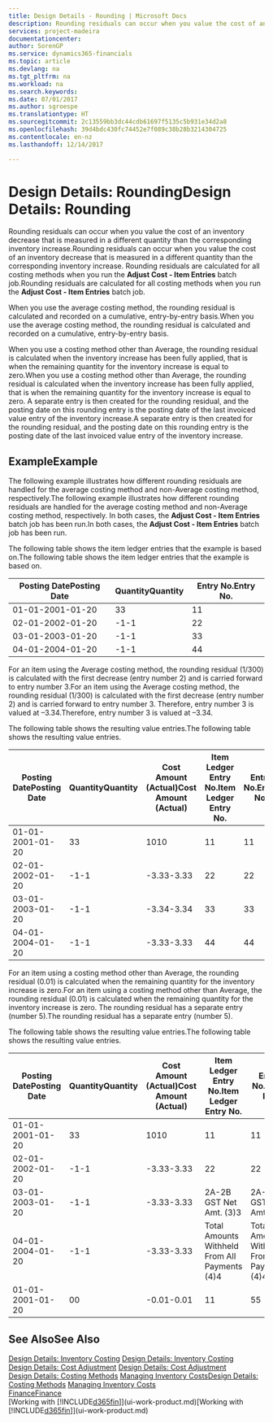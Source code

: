 ```yaml
---
title: Design Details - Rounding | Microsoft Docs
description: Rounding residuals can occur when you value the cost of an inventory decrease that is measured in a different quantity than the corresponding inventory increase. Rounding residuals are calculated for all costing methods when you run the **Adjust Cost - Item Entries** batch job.
services: project-madeira
documentationcenter: 
author: SorenGP
ms.service: dynamics365-financials
ms.topic: article
ms.devlang: na
ms.tgt_pltfrm: na
ms.workload: na
ms.search.keywords: 
ms.date: 07/01/2017
ms.author: sgroespe
ms.translationtype: HT
ms.sourcegitcommit: 2c13559bb3dc44cdb61697f5135c5b931e34d2a8
ms.openlocfilehash: 39d4bdc430fc74452e7f089c38b28b3214304725
ms.contentlocale: en-nz
ms.lasthandoff: 12/14/2017

---
```

# <a name="design-details-rounding"></a><span data-ttu-id="813bb-104">Design Details: Rounding</span><span class="sxs-lookup"><span data-stu-id="813bb-104">Design Details: Rounding</span></span>
<span data-ttu-id="813bb-105">Rounding residuals can occur when you value the cost of an inventory decrease that is measured in a different quantity than the corresponding inventory increase.</span><span class="sxs-lookup"><span data-stu-id="813bb-105">Rounding residuals can occur when you value the cost of an inventory decrease that is measured in a different quantity than the corresponding inventory increase.</span></span> <span data-ttu-id="813bb-106">Rounding residuals are calculated for all costing methods when you run the **Adjust Cost - Item Entries** batch job.</span><span class="sxs-lookup"><span data-stu-id="813bb-106">Rounding residuals are calculated for all costing methods when you run the **Adjust Cost - Item Entries** batch job.</span></span>  

 <span data-ttu-id="813bb-107">When you use the average costing method, the rounding residual is calculated and recorded on a cumulative, entry-by-entry basis.</span><span class="sxs-lookup"><span data-stu-id="813bb-107">When you use the average costing method, the rounding residual is calculated and recorded on a cumulative, entry-by-entry basis.</span></span>  

 <span data-ttu-id="813bb-108">When you use a costing method other than Average, the rounding residual is calculated when the inventory increase has been fully applied, that is when the remaining quantity for the inventory increase is equal to zero.</span><span class="sxs-lookup"><span data-stu-id="813bb-108">When you use a costing method other than Average, the rounding residual is calculated when the inventory increase has been fully applied, that is when the remaining quantity for the inventory increase is equal to zero.</span></span> <span data-ttu-id="813bb-109">A separate entry is then created for the rounding residual, and the posting date on this rounding entry is the posting date of the last invoiced value entry of the inventory increase.</span><span class="sxs-lookup"><span data-stu-id="813bb-109">A separate entry is then created for the rounding residual, and the posting date on this rounding entry is the posting date of the last invoiced value entry of the inventory increase.</span></span>  

## <a name="example"></a><span data-ttu-id="813bb-110">Example</span><span class="sxs-lookup"><span data-stu-id="813bb-110">Example</span></span>  
 <span data-ttu-id="813bb-111">The following example illustrates how different rounding residuals are handled for the average costing method and non-Average costing method, respectively.</span><span class="sxs-lookup"><span data-stu-id="813bb-111">The following example illustrates how different rounding residuals are handled for the average costing method and non-Average costing method, respectively.</span></span> <span data-ttu-id="813bb-112">In both cases, the **Adjust Cost - Item Entries** batch job has been run.</span><span class="sxs-lookup"><span data-stu-id="813bb-112">In both cases, the **Adjust Cost - Item Entries** batch job has been run.</span></span>  

 <span data-ttu-id="813bb-113">The following table shows the item ledger entries that the example is based on.</span><span class="sxs-lookup"><span data-stu-id="813bb-113">The following table shows the item ledger entries that the example is based on.</span></span>  

|<span data-ttu-id="813bb-114">Posting Date</span><span class="sxs-lookup"><span data-stu-id="813bb-114">Posting Date</span></span>|<span data-ttu-id="813bb-115">Quantity</span><span class="sxs-lookup"><span data-stu-id="813bb-115">Quantity</span></span>|<span data-ttu-id="813bb-116">Entry No.</span><span class="sxs-lookup"><span data-stu-id="813bb-116">Entry No.</span></span>|  
|------------------|--------------|---------------|  
|<span data-ttu-id="813bb-117">01-01-20</span><span class="sxs-lookup"><span data-stu-id="813bb-117">01-01-20</span></span>|<span data-ttu-id="813bb-118">3</span><span class="sxs-lookup"><span data-stu-id="813bb-118">3</span></span>|<span data-ttu-id="813bb-119">1</span><span class="sxs-lookup"><span data-stu-id="813bb-119">1</span></span>|  
|<span data-ttu-id="813bb-120">02-01-20</span><span class="sxs-lookup"><span data-stu-id="813bb-120">02-01-20</span></span>|<span data-ttu-id="813bb-121">-1</span><span class="sxs-lookup"><span data-stu-id="813bb-121">-1</span></span>|<span data-ttu-id="813bb-122">2</span><span class="sxs-lookup"><span data-stu-id="813bb-122">2</span></span>|  
|<span data-ttu-id="813bb-123">03-01-20</span><span class="sxs-lookup"><span data-stu-id="813bb-123">03-01-20</span></span>|<span data-ttu-id="813bb-124">-1</span><span class="sxs-lookup"><span data-stu-id="813bb-124">-1</span></span>|<span data-ttu-id="813bb-125">3</span><span class="sxs-lookup"><span data-stu-id="813bb-125">3</span></span>|  
|<span data-ttu-id="813bb-126">04-01-20</span><span class="sxs-lookup"><span data-stu-id="813bb-126">04-01-20</span></span>|<span data-ttu-id="813bb-127">-1</span><span class="sxs-lookup"><span data-stu-id="813bb-127">-1</span></span>|<span data-ttu-id="813bb-128">4</span><span class="sxs-lookup"><span data-stu-id="813bb-128">4</span></span>|  

 <span data-ttu-id="813bb-129">For an item using the Average costing method, the rounding residual (1/300) is calculated with the first decrease (entry number 2) and is carried forward to entry number 3.</span><span class="sxs-lookup"><span data-stu-id="813bb-129">For an item using the Average costing method, the rounding residual (1/300) is calculated with the first decrease (entry number 2) and is carried forward to entry number 3.</span></span> <span data-ttu-id="813bb-130">Therefore, entry number 3 is valued at –3.34.</span><span class="sxs-lookup"><span data-stu-id="813bb-130">Therefore, entry number 3 is valued at –3.34.</span></span>  

 <span data-ttu-id="813bb-131">The following table shows the resulting value entries.</span><span class="sxs-lookup"><span data-stu-id="813bb-131">The following table shows the resulting value entries.</span></span>  

|<span data-ttu-id="813bb-132">Posting Date</span><span class="sxs-lookup"><span data-stu-id="813bb-132">Posting Date</span></span>|<span data-ttu-id="813bb-133">Quantity</span><span class="sxs-lookup"><span data-stu-id="813bb-133">Quantity</span></span>|<span data-ttu-id="813bb-134">Cost Amount (Actual)</span><span class="sxs-lookup"><span data-stu-id="813bb-134">Cost Amount (Actual)</span></span>|<span data-ttu-id="813bb-135">Item Ledger Entry No.</span><span class="sxs-lookup"><span data-stu-id="813bb-135">Item Ledger Entry No.</span></span>|<span data-ttu-id="813bb-136">Entry No.</span><span class="sxs-lookup"><span data-stu-id="813bb-136">Entry No.</span></span>|  
|------------------|--------------|----------------------------|---------------------------|---------------|  
|<span data-ttu-id="813bb-137">01-01-20</span><span class="sxs-lookup"><span data-stu-id="813bb-137">01-01-20</span></span>|<span data-ttu-id="813bb-138">3</span><span class="sxs-lookup"><span data-stu-id="813bb-138">3</span></span>|<span data-ttu-id="813bb-139">10</span><span class="sxs-lookup"><span data-stu-id="813bb-139">10</span></span>|<span data-ttu-id="813bb-140">1</span><span class="sxs-lookup"><span data-stu-id="813bb-140">1</span></span>|<span data-ttu-id="813bb-141">1</span><span class="sxs-lookup"><span data-stu-id="813bb-141">1</span></span>|  
|<span data-ttu-id="813bb-142">02-01-20</span><span class="sxs-lookup"><span data-stu-id="813bb-142">02-01-20</span></span>|<span data-ttu-id="813bb-143">-1</span><span class="sxs-lookup"><span data-stu-id="813bb-143">-1</span></span>|<span data-ttu-id="813bb-144">-3.33</span><span class="sxs-lookup"><span data-stu-id="813bb-144">-3.33</span></span>|<span data-ttu-id="813bb-145">2</span><span class="sxs-lookup"><span data-stu-id="813bb-145">2</span></span>|<span data-ttu-id="813bb-146">2</span><span class="sxs-lookup"><span data-stu-id="813bb-146">2</span></span>|  
|<span data-ttu-id="813bb-147">03-01-20</span><span class="sxs-lookup"><span data-stu-id="813bb-147">03-01-20</span></span>|<span data-ttu-id="813bb-148">-1</span><span class="sxs-lookup"><span data-stu-id="813bb-148">-1</span></span>|<span data-ttu-id="813bb-149">-3.34</span><span class="sxs-lookup"><span data-stu-id="813bb-149">-3.34</span></span>|<span data-ttu-id="813bb-150">3</span><span class="sxs-lookup"><span data-stu-id="813bb-150">3</span></span>|<span data-ttu-id="813bb-151">3</span><span class="sxs-lookup"><span data-stu-id="813bb-151">3</span></span>|  
|<span data-ttu-id="813bb-152">04-01-20</span><span class="sxs-lookup"><span data-stu-id="813bb-152">04-01-20</span></span>|<span data-ttu-id="813bb-153">-1</span><span class="sxs-lookup"><span data-stu-id="813bb-153">-1</span></span>|<span data-ttu-id="813bb-154">-3.33</span><span class="sxs-lookup"><span data-stu-id="813bb-154">-3.33</span></span>|<span data-ttu-id="813bb-155">4</span><span class="sxs-lookup"><span data-stu-id="813bb-155">4</span></span>|<span data-ttu-id="813bb-156">4</span><span class="sxs-lookup"><span data-stu-id="813bb-156">4</span></span>|  

 <span data-ttu-id="813bb-157">For an item using a costing method other than Average, the rounding residual (0.01) is calculated when the remaining quantity for the inventory increase is zero.</span><span class="sxs-lookup"><span data-stu-id="813bb-157">For an item using a costing method other than Average, the rounding residual (0.01) is calculated when the remaining quantity for the inventory increase is zero.</span></span> <span data-ttu-id="813bb-158">The rounding residual has a separate entry (number 5).</span><span class="sxs-lookup"><span data-stu-id="813bb-158">The rounding residual has a separate entry (number 5).</span></span>  

 <span data-ttu-id="813bb-159">The following table shows the resulting value entries.</span><span class="sxs-lookup"><span data-stu-id="813bb-159">The following table shows the resulting value entries.</span></span>  

|<span data-ttu-id="813bb-160">Posting Date</span><span class="sxs-lookup"><span data-stu-id="813bb-160">Posting Date</span></span>|<span data-ttu-id="813bb-161">Quantity</span><span class="sxs-lookup"><span data-stu-id="813bb-161">Quantity</span></span>|<span data-ttu-id="813bb-162">Cost Amount (Actual)</span><span class="sxs-lookup"><span data-stu-id="813bb-162">Cost Amount (Actual)</span></span>|<span data-ttu-id="813bb-163">Item Ledger Entry No.</span><span class="sxs-lookup"><span data-stu-id="813bb-163">Item Ledger Entry No.</span></span>|<span data-ttu-id="813bb-164">Entry No.</span><span class="sxs-lookup"><span data-stu-id="813bb-164">Entry No.</span></span>|  
|------------------|--------------|----------------------------|---------------------------|---------------|  
|<span data-ttu-id="813bb-165">01-01-20</span><span class="sxs-lookup"><span data-stu-id="813bb-165">01-01-20</span></span>|<span data-ttu-id="813bb-166">3</span><span class="sxs-lookup"><span data-stu-id="813bb-166">3</span></span>|<span data-ttu-id="813bb-167">10</span><span class="sxs-lookup"><span data-stu-id="813bb-167">10</span></span>|<span data-ttu-id="813bb-168">1</span><span class="sxs-lookup"><span data-stu-id="813bb-168">1</span></span>|<span data-ttu-id="813bb-169">1</span><span class="sxs-lookup"><span data-stu-id="813bb-169">1</span></span>|  
|<span data-ttu-id="813bb-170">02-01-20</span><span class="sxs-lookup"><span data-stu-id="813bb-170">02-01-20</span></span>|<span data-ttu-id="813bb-171">-1</span><span class="sxs-lookup"><span data-stu-id="813bb-171">-1</span></span>|<span data-ttu-id="813bb-172">-3.33</span><span class="sxs-lookup"><span data-stu-id="813bb-172">-3.33</span></span>|<span data-ttu-id="813bb-173">2</span><span class="sxs-lookup"><span data-stu-id="813bb-173">2</span></span>|<span data-ttu-id="813bb-174">2</span><span class="sxs-lookup"><span data-stu-id="813bb-174">2</span></span>|  
|<span data-ttu-id="813bb-175">03-01-20</span><span class="sxs-lookup"><span data-stu-id="813bb-175">03-01-20</span></span>|<span data-ttu-id="813bb-176">-1</span><span class="sxs-lookup"><span data-stu-id="813bb-176">-1</span></span>|<span data-ttu-id="813bb-177">-3.33</span><span class="sxs-lookup"><span data-stu-id="813bb-177">-3.33</span></span>|<span data-ttu-id="813bb-178">2A-2B GST Net Amt. (3)</span><span class="sxs-lookup"><span data-stu-id="813bb-178">3</span></span>|<span data-ttu-id="813bb-179">2A-2B GST Net Amt. (3)</span><span class="sxs-lookup"><span data-stu-id="813bb-179">3</span></span>|  
|<span data-ttu-id="813bb-180">04-01-20</span><span class="sxs-lookup"><span data-stu-id="813bb-180">04-01-20</span></span>|<span data-ttu-id="813bb-181">-1</span><span class="sxs-lookup"><span data-stu-id="813bb-181">-1</span></span>|<span data-ttu-id="813bb-182">-3.33</span><span class="sxs-lookup"><span data-stu-id="813bb-182">-3.33</span></span>|<span data-ttu-id="813bb-183">Total Amounts Withheld From All Payments (4)</span><span class="sxs-lookup"><span data-stu-id="813bb-183">4</span></span>|<span data-ttu-id="813bb-184">Total Amounts Withheld From All Payments (4)</span><span class="sxs-lookup"><span data-stu-id="813bb-184">4</span></span>|  
|<span data-ttu-id="813bb-185">01-01-20</span><span class="sxs-lookup"><span data-stu-id="813bb-185">01-01-20</span></span>|<span data-ttu-id="813bb-186">0</span><span class="sxs-lookup"><span data-stu-id="813bb-186">0</span></span>|<span data-ttu-id="813bb-187">-0.01</span><span class="sxs-lookup"><span data-stu-id="813bb-187">-0.01</span></span>|<span data-ttu-id="813bb-188">1</span><span class="sxs-lookup"><span data-stu-id="813bb-188">1</span></span>|<span data-ttu-id="813bb-189">5</span><span class="sxs-lookup"><span data-stu-id="813bb-189">5</span></span>|  

## <a name="see-also"></a><span data-ttu-id="813bb-190">See Also</span><span class="sxs-lookup"><span data-stu-id="813bb-190">See Also</span></span>  
 <span data-ttu-id="813bb-191">[Design Details: Inventory Costing](design-details-inventory-costing.md) </span><span class="sxs-lookup"><span data-stu-id="813bb-191">[Design Details: Inventory Costing](design-details-inventory-costing.md) </span></span>  
 <span data-ttu-id="813bb-192">[Design Details: Cost Adjustment](design-details-cost-adjustment.md) </span><span class="sxs-lookup"><span data-stu-id="813bb-192">[Design Details: Cost Adjustment](design-details-cost-adjustment.md) </span></span>  
 <span data-ttu-id="813bb-193">[Design Details: Costing Methods](design-details-costing-methods.md) [Managing Inventory Costs](finance-manage-inventory-costs.md)</span><span class="sxs-lookup"><span data-stu-id="813bb-193">[Design Details: Costing Methods](design-details-costing-methods.md) [Managing Inventory Costs](finance-manage-inventory-costs.md)</span></span>  
 [<span data-ttu-id="813bb-194">Finance</span><span class="sxs-lookup"><span data-stu-id="813bb-194">Finance</span></span>](finance.md)  
 <span data-ttu-id="813bb-195">[Working with [!INCLUDE[d365fin](includes/d365fin_md.md)]](ui-work-product.md)</span><span class="sxs-lookup"><span data-stu-id="813bb-195">[Working with [!INCLUDE[d365fin](includes/d365fin_md.md)]](ui-work-product.md)</span></span>

